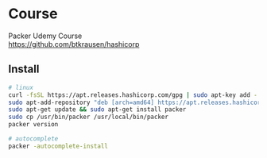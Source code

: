 # Course

Packer Udemy Course  
https://github.com/btkrausen/hashicorp

## Install

```bash
# linux
curl -fsSL https://apt.releases.hashicorp.com/gpg | sudo apt-key add -
sudo apt-add-repository "deb [arch=amd64] https://apt.releases.hashicorp.com $(lsb_release -cs) main"
sudo apt-get update && sudo apt-get install packer
sudo cp /usr/bin/packer /usr/local/bin/packer
packer version

# autocomplete
packer -autocomplete-install
```
